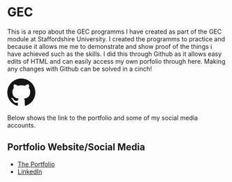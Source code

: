 # GEC
This is a repo about the GEC programms I have created as part of the GEC module at Staffordshire University. I created the programms to practice and  because it allows me me to demonstrate and show proof of the things i have achieved such as the skills. I did this through Github as it allows easy edits of HTML and can easily access my own porfolio through here. Making any changes with Github can be solved in a cinch! 

![GitHub Icon of Octo Cat](https://github.com/Bilalp19/bilalpatel.github.io/blob/main/images/gitIcon.png)

Below shows the link to the portfolio and some of my social media accounts.

## Portfolio Website/Social Media

* [The Portfolio](https://bilalp19.github.io/bilalpatel.github.io/)
* [LinkedIn](https://www.linkedin.com/in/bilal-patel-2081931a3/)

